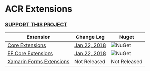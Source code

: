 # ACR Extensions

### [SUPPORT THIS PROJECT](https://github.com/aritchie/home)

|Extension|Change Log|Nuget|
|---------|----------|-----|
|[Core Extensions](docs/core.md)|[Jan 22, 2018](docs/core_changelog.md)|![NuGet](https://img.shields.io/nuget/v/Acr.Core.svg?maxAge=2592000)|
|[EF Core Extensions](docs/efcore.md)|[Jan 22, 2018](docs/efcore_changelog.md)|![NuGet](https://img.shields.io/nuget/v/Acr.EfCore.svg?maxAge=2592000)|
|[Xamarin Forms Extensions](docs/efcore.md)|Not Released|Not Released|
